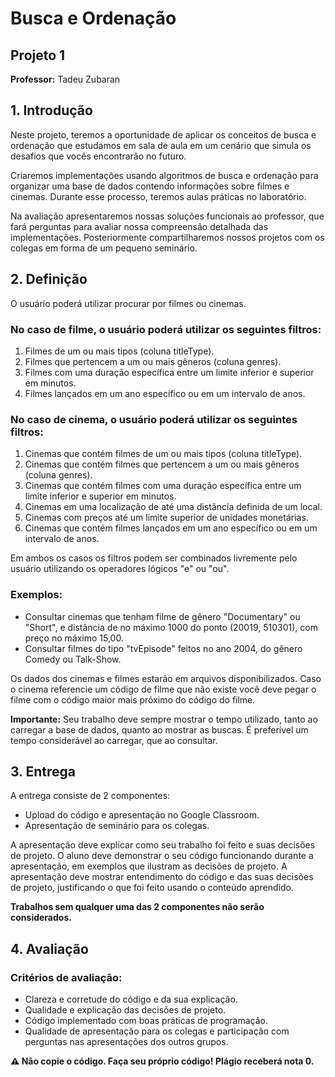 # Busca e Ordenação
## Projeto 1
**Professor:** Tadeu Zubaran

## 1. Introdução

Neste projeto, teremos a oportunidade de aplicar os conceitos de busca e ordenação que estudamos em sala de aula em um cenário que simula os desafios que vocês encontrarão no futuro.

Criaremos implementações usando algoritmos de busca e ordenação para organizar uma base de dados contendo informações sobre filmes e cinemas. Durante esse processo, teremos aulas práticas no laboratório.

Na avaliação apresentaremos nossas soluções funcionais ao professor, que fará perguntas para avaliar nossa compreensão detalhada das implementações. Posteriormente compartilharemos nossos projetos com os colegas em forma de um pequeno seminário.

## 2. Definição

O usuário poderá utilizar procurar por filmes ou cinemas.

### No caso de filme, o usuário poderá utilizar os seguintes filtros:

1. Filmes de um ou mais tipos (coluna titleType).
2. Filmes que pertencem a um ou mais gêneros (coluna genres).
3. Filmes com uma duração específica entre um limite inferior e superior em minutos.
4. Filmes lançados em um ano específico ou em um intervalo de anos.

### No caso de cinema, o usuário poderá utilizar os seguintes filtros:

1. Cinemas que contém filmes de um ou mais tipos (coluna titleType).
2. Cinemas que contém filmes que pertencem a um ou mais gêneros (coluna genres).
3. Cinemas que contém filmes com uma duração específica entre um limite inferior e superior em minutos.
4. Cinemas em uma localização de até uma distância definida de um local.
5. Cinemas com preços até um limite superior de unidades monetárias.
6. Cinemas que contém filmes lançados em um ano específico ou em um intervalo de anos.

Em ambos os casos os filtros podem ser combinados livremente pelo usuário utilizando os operadores lógicos "e" ou "ou".

### Exemplos:

- Consultar cinemas que tenham filme de gênero "Documentary" ou "Short", e distância de no máximo 1000 do ponto (20019, 510301), com preço no máximo 15,00.
- Consultar filmes do tipo "tvEpisode" feitos no ano 2004, do gênero Comedy ou Talk-Show.

Os dados dos cinemas e filmes estarão em arquivos disponibilizados. Caso o cinema referencie um código de filme que não existe você deve pegar o filme com o código maior mais próximo do código do filme.

**Importante:** Seu trabalho deve sempre mostrar o tempo utilizado, tanto ao carregar a base de dados, quanto ao mostrar as buscas. É preferível um tempo considerável ao carregar, que ao consultar.

## 3. Entrega

A entrega consiste de 2 componentes:

- Upload do código e apresentação no Google Classroom.
- Apresentação de seminário para os colegas.

A apresentação deve explicar como seu trabalho foi feito e suas decisões de projeto. O aluno deve demonstrar o seu código funcionando durante a apresentação, em exemplos que ilustram as decisões de projeto. A apresentação deve mostrar entendimento do código e das suas decisões de projeto, justificando o que foi feito usando o conteúdo aprendido.

**Trabalhos sem qualquer uma das 2 componentes não serão considerados.**

## 4. Avaliação

### Critérios de avaliação:

- Clareza e corretude do código e da sua explicação.
- Qualidade e explicação das decisões de projeto.
- Código implementado com boas práticas de programação.
- Qualidade de apresentação para os colegas e participação com perguntas nas apresentações dos outros grupos.

**⚠️ Não copie o código. Faça seu próprio código! Plágio receberá nota 0.**

